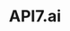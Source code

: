 ---
git: https://github.com/api7
linkedin: https://linkedin.com/company/api7-ai
logohandle: api7ai
sort: api7
title: API7.ai
twitter: https://x.com/api7_ai
website: https://api7.ai/
---